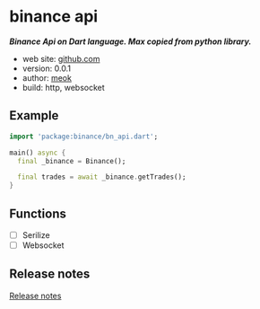 # binance api

**_Binance Api on Dart language. Max copied from python library._**

* web site: [github.com][git]
* version: 0.0.1
* author: [meok][author]
* build: http, websocket

## Example

```dart
import 'package:binance/bn_api.dart';

main() async {
  final _binance = Binance();

  final trades = await _binance.getTrades(); 
}
```

## Functions

- [ ] Serilize
- [ ] Websocket

## Release notes

[Release notes][log]

[git]: <https://github.com/meoook/bn_api> "Git repository"
[log]: <CHANGELOG.md> "Release notes"
[author]: <https://bazha.ru> "meok home page"
